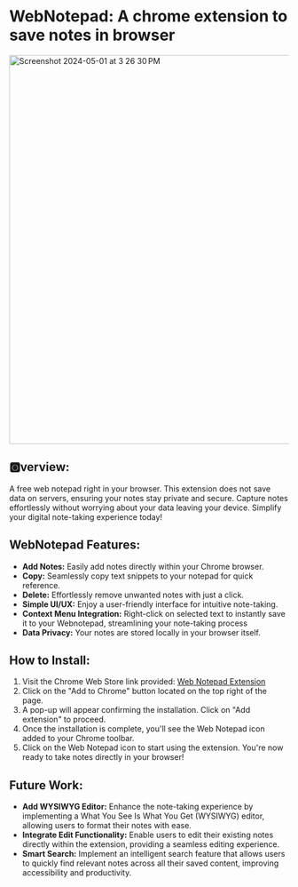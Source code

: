 # WebNotepad: A chrome extension to save notes in browser
<img width="700" alt="Screenshot 2024-05-01 at 3 26 30 PM" src="https://github.com/gopityro/WebNotePad/assets/25153647/7cc27a50-9033-44e5-9ff1-711505e97c97">

## 🅾️verview: 
A free web notepad right in your browser. This extension does not save data on servers, ensuring your notes stay private and secure. Capture notes effortlessly without worrying about your data leaving your device. Simplify your digital note-taking experience today!

## WebNotepad Features:
- **Add Notes:** Easily add notes directly within your Chrome browser.
- **Copy:** Seamlessly copy text snippets to your notepad for quick reference.
- **Delete:** Effortlessly remove unwanted notes with just a click.
- **Simple UI/UX:** Enjoy a user-friendly interface for intuitive note-taking.
- **Context Menu Integration:** Right-click on selected text to instantly save it to your Webnotepad, streamlining your note-taking process
- **Data Privacy:** Your notes are stored locally in your browser itself.

## How to Install:
1. Visit the Chrome Web Store link provided: [Web Notepad Extension](https://chromewebstore.google.com/detail/web-notepad/hdlkbfdalcejhcbnbmfpnkjldkjkfcmb)
2. Click on the "Add to Chrome" button located on the top right of the page.
3. A pop-up will appear confirming the installation. Click on "Add extension" to proceed.
4. Once the installation is complete, you'll see the Web Notepad icon added to your Chrome toolbar.
5. Click on the Web Notepad icon to start using the extension. You're now ready to take notes directly in your browser!

## Future Work:
- **Add WYSIWYG Editor:** Enhance the note-taking experience by implementing a What You See Is What You Get (WYSIWYG) editor, allowing users to format their notes with ease.
- **Integrate Edit Functionality:** Enable users to edit their existing notes directly within the extension, providing a seamless editing experience.
- **Smart Search:** Implement an intelligent search feature that allows users to quickly find relevant notes across all their saved content, improving accessibility and productivity.
